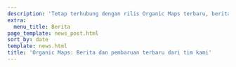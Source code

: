 ```yaml
---
description: 'Tetap terhubung dengan rilis Organic Maps terbaru, berita dan pembaruan dari tim kami'
extra:
  menu_title: Berita
page_template: news_post.html
sort_by: date
template: news.html
title: 'Organic Maps: Berita dan pembaruan terbaru dari tim kami'
---
```

